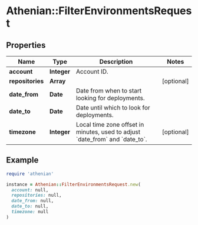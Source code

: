 # Athenian::FilterEnvironmentsRequest

## Properties

| Name | Type | Description | Notes |
| ---- | ---- | ----------- | ----- |
| **account** | **Integer** | Account ID. |  |
| **repositories** | **Array** |  | [optional] |
| **date_from** | **Date** | Date from when to start looking for deployments. |  |
| **date_to** | **Date** | Date until which to look for deployments. |  |
| **timezone** | **Integer** | Local time zone offset in minutes, used to adjust &#x60;date_from&#x60; and &#x60;date_to&#x60;. | [optional] |

## Example

```ruby
require 'athenian'

instance = Athenian::FilterEnvironmentsRequest.new(
  account: null,
  repositories: null,
  date_from: null,
  date_to: null,
  timezone: null
)
```

